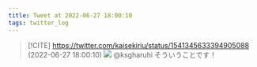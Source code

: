 ```yaml
---
title: Tweet at 2022-06-27 18:00:10
tags: twitter_log
---
```


> [!CITE] https://twitter.com/kaisekiriu/status/1541345633394905088 (2022-06-27 18:00:10)
> ![](https://twitter.com/kaisekiriu/status/1541345633394905088)
> @ksgharuhi そういうことです！

